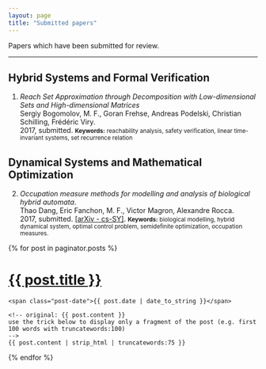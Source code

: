 ```yaml
---
layout: page
title: "Submitted papers"
---
```


Papers which have been submitted for review.

---

## Hybrid Systems and Formal Verification

1. *Reach Set Approximation through Decomposition with Low-dimensional Sets and High-dimensional Matrices* <br> Sergiy Bogomolov, M. F., Goran Frehse, Andreas Podelski, Christian Schilling, Frédéric Viry.<br>  2017, submitted. <small> **Keywords:** reachability analysis, safety verification, linear time-invariant systems, set recurrence relation </small>

## Dynamical Systems and Mathematical Optimization

2. *Occupation measure methods for modelling and analysis of biological hybrid automata*. <br> Thao Dang, Eric Fanchon, M. F., Victor Magron, Alexandre Rocca. <br> 2017, submitted. [[arXiv - cs-SY]](https://arxiv.org/abs/1710.03158). <small> **Keywords:** biological modelling, hybrid dynamical system, optimal control problem,
semidefinite optimization, occupation measures. </small>

<div class="posts">
  {% for post in paginator.posts %}
  <div class="post">
    <h1 class="post-title">
      <a href="{{ site.baseurl }}/{{ post.url }}">
        {{ post.title }}
      </a>
    </h1>

    <span class="post-date">{{ post.date | date_to_string }}</span>

    <!-- original: {{ post.content }} 
    use the trick below to display only a fragment of the post (e.g. first 100 words with truncatewords:100)
    -->
    {{ post.content | strip_html | truncatewords:75 }}  
  </div>
  {% endfor %}
</div>
